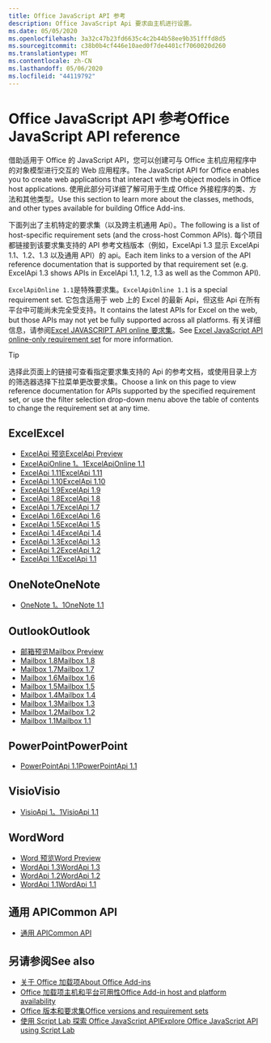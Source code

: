 ```yaml
---
title: Office JavaScript API 参考
description: Office JavaScript Api 要求由主机进行设置。
ms.date: 05/05/2020
ms.openlocfilehash: 3a32c47b23fd6635c4c2b44b58ee9b351fffd8d5
ms.sourcegitcommit: c38b0b4cf446e10aed0f7de4401cf7060020d260
ms.translationtype: MT
ms.contentlocale: zh-CN
ms.lasthandoff: 05/06/2020
ms.locfileid: "44119792"
---
```

# <a name="office-javascript-api-reference"></a><span data-ttu-id="4db1c-103">Office JavaScript API 参考</span><span class="sxs-lookup"><span data-stu-id="4db1c-103">Office JavaScript API reference</span></span>

<span data-ttu-id="4db1c-104">借助适用于 Office 的 JavaScript API，您可以创建可与 Office 主机应用程序中的对象模型进行交互的 Web 应用程序。</span><span class="sxs-lookup"><span data-stu-id="4db1c-104">The JavaScript API for Office enables you to create web applications that interact with the object models in Office host applications.</span></span> <span data-ttu-id="4db1c-105">使用此部分可详细了解可用于生成 Office 外接程序的类、方法和其他类型。</span><span class="sxs-lookup"><span data-stu-id="4db1c-105">Use this section to learn more about the classes, methods, and other types available for building Office Add-ins.</span></span>

<span data-ttu-id="4db1c-106">下面列出了主机特定的要求集（以及跨主机通用 Api）。</span><span class="sxs-lookup"><span data-stu-id="4db1c-106">The following is a list of host-specific requirement sets (and the cross-host Common APIs).</span></span> <span data-ttu-id="4db1c-107">每个项目都链接到该要求集支持的 API 参考文档版本（例如，ExcelApi 1.3 显示 ExcelApi 1.1、1.2、1.3 以及通用 API）的 api。</span><span class="sxs-lookup"><span data-stu-id="4db1c-107">Each item links to a version of the API reference documentation that is supported by that requirement set (e.g. ExcelApi 1.3 shows APIs in ExcelApi 1.1, 1.2, 1.3 as well as the Common API).</span></span>

<span data-ttu-id="4db1c-108">`ExcelApiOnline 1.1`是特殊要求集。</span><span class="sxs-lookup"><span data-stu-id="4db1c-108">`ExcelApiOnline 1.1` is a special requirement set.</span></span> <span data-ttu-id="4db1c-109">它包含适用于 web 上的 Excel 的最新 Api，但这些 Api 在所有平台中可能尚未完全受支持。</span><span class="sxs-lookup"><span data-stu-id="4db1c-109">It contains the latest APIs for Excel on the web, but those APIs may not yet be fully supported across all platforms.</span></span> <span data-ttu-id="4db1c-110">有关详细信息，请参阅[Excel JAVASCRIPT API online 要求集](/office/dev/add-ins/reference/requirement-sets/excel-api-online-requirement-set)。</span><span class="sxs-lookup"><span data-stu-id="4db1c-110">See [Excel JavaScript API online-only requirement set](/office/dev/add-ins/reference/requirement-sets/excel-api-online-requirement-set) for more information.</span></span>

> [!TIP]
> <span data-ttu-id="4db1c-111">选择此页面上的链接可查看指定要求集支持的 Api 的参考文档，或使用目录上方的筛选器选择下拉菜单更改要求集。</span><span class="sxs-lookup"><span data-stu-id="4db1c-111">Choose a link on this page to view reference documentation for APIs supported by the specified requirement set, or use the filter selection drop-down menu above the table of contents to change the requirement set at any time.</span></span>

## <a name="excel"></a><span data-ttu-id="4db1c-112">Excel</span><span class="sxs-lookup"><span data-stu-id="4db1c-112">Excel</span></span>

- [<span data-ttu-id="4db1c-113">ExcelApi 预览</span><span class="sxs-lookup"><span data-stu-id="4db1c-113">ExcelApi Preview</span></span>](/javascript/api/excel?view=excel-js-preview)
- [<span data-ttu-id="4db1c-114">ExcelApiOnline 1。1</span><span class="sxs-lookup"><span data-stu-id="4db1c-114">ExcelApiOnline 1.1</span></span>](/javascript/api/excel?view=excel-js-online)
- [<span data-ttu-id="4db1c-115">ExcelApi 1.11</span><span class="sxs-lookup"><span data-stu-id="4db1c-115">ExcelApi 1.11</span></span>](/javascript/api/excel?view=excel-js-1.11)
- [<span data-ttu-id="4db1c-116">ExcelApi 1.10</span><span class="sxs-lookup"><span data-stu-id="4db1c-116">ExcelApi 1.10</span></span>](/javascript/api/excel?view=excel-js-1.10)
- [<span data-ttu-id="4db1c-117">ExcelApi 1.9</span><span class="sxs-lookup"><span data-stu-id="4db1c-117">ExcelApi 1.9</span></span>](/javascript/api/excel?view=excel-js-1.9)
- [<span data-ttu-id="4db1c-118">ExcelApi 1.8</span><span class="sxs-lookup"><span data-stu-id="4db1c-118">ExcelApi 1.8</span></span>](/javascript/api/excel?view=excel-js-1.8)
- [<span data-ttu-id="4db1c-119">ExcelApi 1.7</span><span class="sxs-lookup"><span data-stu-id="4db1c-119">ExcelApi 1.7</span></span>](/javascript/api/excel?view=excel-js-1.7)
- [<span data-ttu-id="4db1c-120">ExcelApi 1.6</span><span class="sxs-lookup"><span data-stu-id="4db1c-120">ExcelApi 1.6</span></span>](/javascript/api/excel?view=excel-js-1.6)
- [<span data-ttu-id="4db1c-121">ExcelApi 1.5</span><span class="sxs-lookup"><span data-stu-id="4db1c-121">ExcelApi 1.5</span></span>](/javascript/api/excel?view=excel-js-1.5)
- [<span data-ttu-id="4db1c-122">ExcelApi 1.4</span><span class="sxs-lookup"><span data-stu-id="4db1c-122">ExcelApi 1.4</span></span>](/javascript/api/excel?view=excel-js-1.4)
- [<span data-ttu-id="4db1c-123">ExcelApi 1.3</span><span class="sxs-lookup"><span data-stu-id="4db1c-123">ExcelApi 1.3</span></span>](/javascript/api/excel?view=excel-js-1.3)
- [<span data-ttu-id="4db1c-124">ExcelApi 1.2</span><span class="sxs-lookup"><span data-stu-id="4db1c-124">ExcelApi 1.2</span></span>](/javascript/api/excel?view=excel-js-1.2)
- [<span data-ttu-id="4db1c-125">ExcelApi 1.1</span><span class="sxs-lookup"><span data-stu-id="4db1c-125">ExcelApi 1.1</span></span>](/javascript/api/excel?view=excel-js-1.1)

## <a name="onenote"></a><span data-ttu-id="4db1c-126">OneNote</span><span class="sxs-lookup"><span data-stu-id="4db1c-126">OneNote</span></span>

- [<span data-ttu-id="4db1c-127">OneNote 1。1</span><span class="sxs-lookup"><span data-stu-id="4db1c-127">OneNote 1.1</span></span>](/javascript/api/onenote?view=onenote-js-1.1)

## <a name="outlook"></a><span data-ttu-id="4db1c-128">Outlook</span><span class="sxs-lookup"><span data-stu-id="4db1c-128">Outlook</span></span>

- [<span data-ttu-id="4db1c-129">邮箱预览</span><span class="sxs-lookup"><span data-stu-id="4db1c-129">Mailbox Preview</span></span>](/javascript/api/outlook?view=outlook-js-preview)
- [<span data-ttu-id="4db1c-130">Mailbox 1.8</span><span class="sxs-lookup"><span data-stu-id="4db1c-130">Mailbox 1.8</span></span>](/javascript/api/outlook?view=outlook-js-1.8)
- [<span data-ttu-id="4db1c-131">Mailbox 1.7</span><span class="sxs-lookup"><span data-stu-id="4db1c-131">Mailbox 1.7</span></span>](/javascript/api/outlook?view=outlook-js-1.7)
- [<span data-ttu-id="4db1c-132">Mailbox 1.6</span><span class="sxs-lookup"><span data-stu-id="4db1c-132">Mailbox 1.6</span></span>](/javascript/api/outlook?view=outlook-js-1.6)
- [<span data-ttu-id="4db1c-133">Mailbox 1.5</span><span class="sxs-lookup"><span data-stu-id="4db1c-133">Mailbox 1.5</span></span>](/javascript/api/outlook?view=outlook-js-1.5)
- [<span data-ttu-id="4db1c-134">Mailbox 1.4</span><span class="sxs-lookup"><span data-stu-id="4db1c-134">Mailbox 1.4</span></span>](/javascript/api/outlook?view=outlook-js-1.4)
- [<span data-ttu-id="4db1c-135">Mailbox 1.3</span><span class="sxs-lookup"><span data-stu-id="4db1c-135">Mailbox 1.3</span></span>](/javascript/api/outlook?view=outlook-js-1.3)
- [<span data-ttu-id="4db1c-136">Mailbox 1.2</span><span class="sxs-lookup"><span data-stu-id="4db1c-136">Mailbox 1.2</span></span>](/javascript/api/outlook?view=outlook-js-1.2)
- [<span data-ttu-id="4db1c-137">Mailbox 1.1</span><span class="sxs-lookup"><span data-stu-id="4db1c-137">Mailbox 1.1</span></span>](/javascript/api/outlook?view=outlook-js-1.1)

## <a name="powerpoint"></a><span data-ttu-id="4db1c-138">PowerPoint</span><span class="sxs-lookup"><span data-stu-id="4db1c-138">PowerPoint</span></span>

- [<span data-ttu-id="4db1c-139">PowerPointApi 1.1</span><span class="sxs-lookup"><span data-stu-id="4db1c-139">PowerPointApi 1.1</span></span>](/javascript/api/powerpoint?view=powerpoint-js-1.1)

## <a name="visio"></a><span data-ttu-id="4db1c-140">Visio</span><span class="sxs-lookup"><span data-stu-id="4db1c-140">Visio</span></span>

- [<span data-ttu-id="4db1c-141">VisioApi 1。1</span><span class="sxs-lookup"><span data-stu-id="4db1c-141">VisioApi 1.1</span></span>](/javascript/api/visio?view=visio-js-1.1)

## <a name="word"></a><span data-ttu-id="4db1c-142">Word</span><span class="sxs-lookup"><span data-stu-id="4db1c-142">Word</span></span>

- [<span data-ttu-id="4db1c-143">Word 预览</span><span class="sxs-lookup"><span data-stu-id="4db1c-143">Word Preview</span></span>](/javascript/api/word?view=word-js-preview)
- [<span data-ttu-id="4db1c-144">WordApi 1.3</span><span class="sxs-lookup"><span data-stu-id="4db1c-144">WordApi 1.3</span></span>](/javascript/api/word?view=word-js-1.3)
- [<span data-ttu-id="4db1c-145">WordApi 1.2</span><span class="sxs-lookup"><span data-stu-id="4db1c-145">WordApi 1.2</span></span>](/javascript/api/word?view=word-js-1.2)
- [<span data-ttu-id="4db1c-146">WordApi 1.1</span><span class="sxs-lookup"><span data-stu-id="4db1c-146">WordApi 1.1</span></span>](/javascript/api/word?view=word-js-1.1)

## <a name="common-api"></a><span data-ttu-id="4db1c-147">通用 API</span><span class="sxs-lookup"><span data-stu-id="4db1c-147">Common API</span></span>

- [<span data-ttu-id="4db1c-148">通用 API</span><span class="sxs-lookup"><span data-stu-id="4db1c-148">Common API</span></span>](/javascript/api/office?view=common-js)

## <a name="see-also"></a><span data-ttu-id="4db1c-149">另请参阅</span><span class="sxs-lookup"><span data-stu-id="4db1c-149">See also</span></span>

- [<span data-ttu-id="4db1c-150">关于 Office 加载项</span><span class="sxs-lookup"><span data-stu-id="4db1c-150">About Office Add-ins</span></span>](/office/dev/add-ins/overview)
- [<span data-ttu-id="4db1c-151">Office 加载项主机和平台可用性</span><span class="sxs-lookup"><span data-stu-id="4db1c-151">Office Add-in host and platform availability</span></span>](/office/dev/add-ins/overview/office-add-in-availability)
- [<span data-ttu-id="4db1c-152">Office 版本和要求集</span><span class="sxs-lookup"><span data-stu-id="4db1c-152">Office versions and requirement sets</span></span>](/office/dev/add-ins/develop/office-versions-and-requirement-sets)
- [<span data-ttu-id="4db1c-153">使用 Script Lab 探索 Office JavaScript API</span><span class="sxs-lookup"><span data-stu-id="4db1c-153">Explore Office JavaScript API using Script Lab</span></span>](/office/dev/add-ins/overview/explore-with-script-lab)
